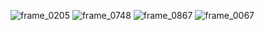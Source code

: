 ![frame_0205](https://github.com/user-attachments/assets/b19f0e72-f862-4abf-aa5a-aeffaef7f701)
![frame_0748](https://github.com/user-attachments/assets/05dffbd0-e37a-4854-9cbc-a35ec7e6c78b)
![frame_0867](https://github.com/user-attachments/assets/4e6a24a4-bf87-4ad9-b7e1-48b2601d3dfe)
![frame_0067](https://github.com/user-attachments/assets/b2b6e550-3d21-4e59-872f-cbb297cf7e0a)
